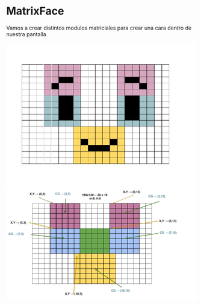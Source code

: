 <h1>MatrixFace</h1>

Vamos a crear distintos modulos matriciales para crear una cara dentro de nuestra pantalla

<a href="src/PixelGrid">
	<img src="/src/PixelGrid/Standard Face.png">
</a>

<img src="/src/PixelGrid/CG_Origin_FaceTemplate.png">